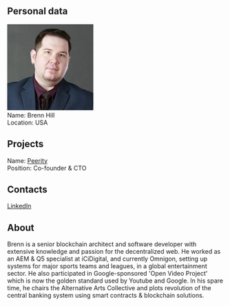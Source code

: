 ## Personal data
![brenn hill photo](photo/brenn_hill.jpg)  
Name:   Brenn Hill  
Location: USA  
## Projects 
Name: [Peerity](../projects/peerity.md)  
Position: Co-founder & CTO   
## Contacts
[LinkedIn](https://www.linkedin.com/in/brennhill/)      
## About
Brenn is a senior blockchain architect and software developer with extensive knowledge and passion for the decentralized web.
He worked as an AEM & Q5 specialist at iCiDigital, and currently Omnigon, setting up systems for major sports teams and leagues, in a global entertainment sector.
He also participated in Google-sponsored 'Open Video Project' which is now the golden standard used by Youtube and Google.
In his spare time, he chairs the Alternative Arts Collective and plots revolution of the central banking system using smart contracts & blockchain solutions.
